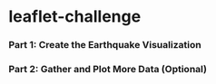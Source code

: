 # leaflet-challenge
### Part 1: Create the Earthquake Visualization
### Part 2: Gather and Plot More Data (Optional) 
